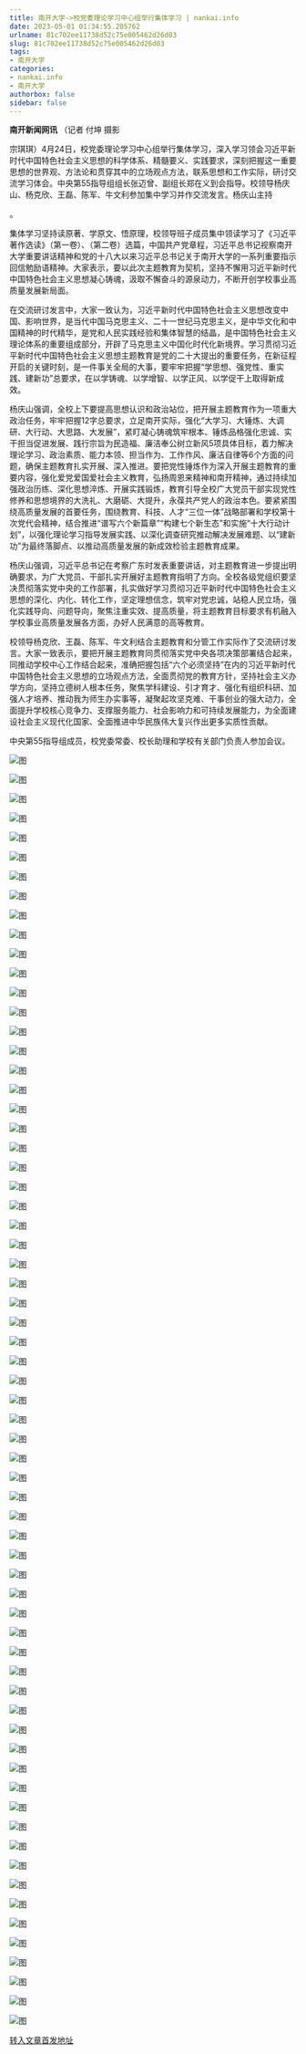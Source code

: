 ```yaml
---
title: 南开大学->校党委理论学习中心组举行集体学习 | nankai.info
date: 2023-05-01 01:34:55.205762
urlname: 81c702ee11738d52c75e005462d26d03
slug: 81c702ee11738d52c75e005462d26d03
tags: 
- 南开大学
categories:
- nankai.info
- 南开大学
authorbox: false
sidebar: false
---
```

**南开新闻网讯** （记者 付坤 摄影

宗琪琪）4月24日，校党委理论学习中心组举行集体学习，深入学习领会习近平新时代中国特色社会主义思想的科学体系、精髓要义、实践要求，深刻把握这一重要思想的世界观、方法论和贯穿其中的立场观点方法，联系思想和工作实际，研讨交流学习体会。中央第55指导组组长张迈曾、副组长郑在义到会指导。校领导杨庆山、杨克欣、王磊、陈军、牛文利参加集中学习并作交流发言。杨庆山主持
<!--more-->
。

集体学习坚持读原著、学原文、悟原理，校领导班子成员集中领读学习了《习近平著作选读》（第一卷）、（第二卷）选篇，中国共产党章程，习近平总书记视察南开大学重要讲话精神和党的十八大以来习近平总书记关于南开大学的一系列重要指示回信勉励语精神。大家表示，要以此次主题教育为契机，坚持不懈用习近平新时代中国特色社会主义思想凝心铸魂，汲取不懈奋斗的源泉动力，不断开创学校事业高质量发展新局面。

在交流研讨发言中，大家一致认为，习近平新时代中国特色社会主义思想改变中国、影响世界，是当代中国马克思主义、二十一世纪马克思主义，是中华文化和中国精神的时代精华，是党和人民实践经验和集体智慧的结晶，是中国特色社会主义理论体系的重要组成部分，开辟了马克思主义中国化时代化新境界。学习贯彻习近平新时代中国特色社会主义思想主题教育是党的二十大提出的重要任务，在新征程开启的关键时刻，是一件事关全局的大事，要牢牢把握“学思想、强党性、重实践、建新功”总要求，在以学铸魂、以学增智、以学正风、以学促干上取得新成效。

杨庆山强调，全校上下要提高思想认识和政治站位，把开展主题教育作为一项重大政治任务，牢牢把握12字总要求，立足南开实际，强化“大学习、大锤炼、大调研、大行动、大思路、大发展”，紧盯凝心铸魂筑牢根本、锤炼品格强化忠诚、实干担当促进发展、践行宗旨为民造福、廉洁奉公树立新风5项具体目标，着力解决理论学习、政治素质、能力本领、担当作为、工作作风、廉洁自律等6个方面的问题，确保主题教育扎实开展、深入推进。要把党性锤炼作为深入开展主题教育的重要内容，强化爱党爱国爱社会主义教育，弘扬周恩来精神和南开精神，通过持续加强政治历练、深化思想淬炼、开展实践锻炼，教育引导全校广大党员干部实现党性修养和思想境界的大洗礼、大磨砺、大提升，永葆共产党人的政治本色。要紧紧围绕高质量发展的首要任务，围绕教育、科技、人才“三位一体”战略部署和学校第十次党代会精神，结合推进“谱写六个新篇章”“构建七个新生态”和实施“十大行动计划”，以强化理论学习指导发展实践、以深化调查研究推动解决发展难题、以“建新功”为最终落脚点、以推动高质量发展的新成效检验主题教育成果。

杨庆山强调，习近平总书记在考察广东时发表重要讲话，对主题教育进一步提出明确要求，为广大党员、干部扎实开展好主题教育指明了方向。全校各级党组织要坚决贯彻落实党中央的工作部署，扎实做好学习贯彻习近平新时代中国特色社会主义思想的深化、内化、转化工作，坚定理想信念，筑牢对党忠诚，站稳人民立场，强化实践导向、问题导向，聚焦注重实效、提高质量，将主题教育目标要求有机融入学校事业高质量发展各方面，办好人民满意的高等教育。

校领导杨克欣、王磊、陈军、牛文利结合主题教育和分管工作实际作了交流研讨发言。大家一致表示，要把开展主题教育同贯彻落实党中央各项决策部署结合起来，同推动学校中心工作结合起来，准确把握包括“六个必须坚持”在内的习近平新时代中国特色社会主义思想的立场观点方法，全面贯彻党的教育方针，坚持社会主义办学方向，坚持立德树人根本任务，聚焦学科建设、引才育才、强化有组织科研、加强人才培养、推动我为师生办实事等，凝聚起攻坚克难、干事创业的强大动力，全面提升学校核心竞争力、支撑服务能力、社会影响力和可持续发展能力，为全面建设社会主义现代化国家、全面推进中华民族伟大复兴作出更多实质性贡献。

中央第55指导组成员，校党委常委、校长助理和学校有关部门负责人参加会议。

![图](https://news.nankai.edu.cn/ywsd/system/2023/04/25/g)

![图](https://news.nankai.edu.cn/ywsd/system/2023/04/25/p)

![图](https://news.nankai.edu.cn/ywsd/system/2023/04/25/j)

![图](https://news.nankai.edu.cn/ywsd/system/2023/04/25/)

![图](https://news.nankai.edu.cn/ywsd/system/2023/04/25/a)

![图](https://news.nankai.edu.cn/ywsd/system/2023/04/25/2)

![图](https://news.nankai.edu.cn/ywsd/system/2023/04/25/6)

![图](https://news.nankai.edu.cn/ywsd/system/2023/04/25/7)

![图](https://news.nankai.edu.cn/ywsd/system/2023/04/25/2)

![图](https://news.nankai.edu.cn/ywsd/system/2023/04/25/f)

![图](https://news.nankai.edu.cn/ywsd/system/2023/04/25/3)

![图](https://news.nankai.edu.cn/ywsd/system/2023/04/25/d)

![图](https://news.nankai.edu.cn/ywsd/system/2023/04/25/_)

![图](https://news.nankai.edu.cn/ywsd/system/2023/04/25/9)

![图](https://news.nankai.edu.cn/ywsd/system/2023/04/25/2)

![图](https://news.nankai.edu.cn/ywsd/system/2023/04/25/0)

![图](https://news.nankai.edu.cn/ywsd/system/2023/04/25/2)

![图](https://news.nankai.edu.cn/ywsd/system/2023/04/25/5)

![图](https://news.nankai.edu.cn/ywsd/system/2023/04/25/0)

![图](https://news.nankai.edu.cn/ywsd/system/2023/04/25/0)

![图](https://news.nankai.edu.cn/ywsd/system/2023/04/25/0)

![图](https://news.nankai.edu.cn/ywsd/system/2023/04/25/3)

![图](https://news.nankai.edu.cn/ywsd/system/2023/04/25/0)

![图](https://news.nankai.edu.cn/ywsd/system/2023/04/25/0)

![图](https://news.nankai.edu.cn/)

![图](https://news.nankai.edu.cn/ywsd/system/2023/04/25/0)

![图](https://news.nankai.edu.cn/ywsd/system/2023/04/25/2)

![图](https://news.nankai.edu.cn/ywsd/system/2023/04/25/5)

![图](https://news.nankai.edu.cn/)

![图](https://news.nankai.edu.cn/ywsd/system/2023/04/25/0)

![图](https://news.nankai.edu.cn/ywsd/system/2023/04/25/0)

![图](https://news.nankai.edu.cn/ywsd/system/2023/04/25/0)

![图](https://news.nankai.edu.cn/)

![图](https://news.nankai.edu.cn/ywsd/system/2023/04/25/3)

![图](https://news.nankai.edu.cn/ywsd/system/2023/04/25/0)

![图](https://news.nankai.edu.cn/ywsd/system/2023/04/25/0)

![图](https://news.nankai.edu.cn/)

![图](https://news.nankai.edu.cn/ywsd/system/2023/04/25/c)

![图](https://news.nankai.edu.cn/ywsd/system/2023/04/25/i)

![图](https://news.nankai.edu.cn/ywsd/system/2023/04/25/p)

![图](https://news.nankai.edu.cn/)

![图](https://news.nankai.edu.cn/ywsd/system/2023/04/25/n)

![图](https://news.nankai.edu.cn/ywsd/system/2023/04/25/c)

![图](https://news.nankai.edu.cn/ywsd/system/2023/04/25/)

![图](https://news.nankai.edu.cn/ywsd/system/2023/04/25/u)

![图](https://news.nankai.edu.cn/ywsd/system/2023/04/25/d)

![图](https://news.nankai.edu.cn/ywsd/system/2023/04/25/e)

![图](https://news.nankai.edu.cn/ywsd/system/2023/04/25/)

![图](https://news.nankai.edu.cn/ywsd/system/2023/04/25/i)

![图](https://news.nankai.edu.cn/ywsd/system/2023/04/25/a)

![图](https://news.nankai.edu.cn/ywsd/system/2023/04/25/k)

![图](https://news.nankai.edu.cn/ywsd/system/2023/04/25/n)

![图](https://news.nankai.edu.cn/ywsd/system/2023/04/25/a)

![图](https://news.nankai.edu.cn/ywsd/system/2023/04/25/n)

![图](https://news.nankai.edu.cn/ywsd/system/2023/04/25/)

![图](https://news.nankai.edu.cn/ywsd/system/2023/04/25/s)

![图](https://news.nankai.edu.cn/ywsd/system/2023/04/25/w)

![图](https://news.nankai.edu.cn/ywsd/system/2023/04/25/e)

![图](https://news.nankai.edu.cn/ywsd/system/2023/04/25/n)

![图](https://news.nankai.edu.cn/)

![图](https://news.nankai.edu.cn/)

![图](https://news.nankai.edu.cn/ywsd/system/2023/04/25/:)

![图](https://news.nankai.edu.cn/ywsd/system/2023/04/25/p)

![图](https://news.nankai.edu.cn/ywsd/system/2023/04/25/t)

![图](https://news.nankai.edu.cn/ywsd/system/2023/04/25/t)

![图](https://news.nankai.edu.cn/ywsd/system/2023/04/25/h)

[转入文章首发地址](https://news.nankai.edu.cn/ywsd/system/2023/04/25/030055745.shtml)